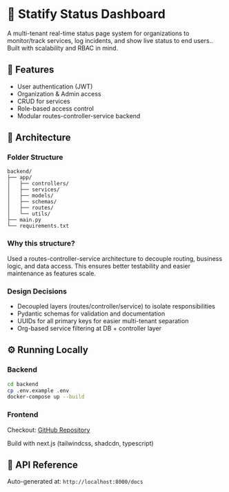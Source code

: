 # 🔧 Statify Status Dashboard

A multi-tenant real-time status page system for organizations to monitor/track services, log incidents, and show live status to end users.. Built with scalability and RBAC in mind.

## 🧩 Features

- User authentication (JWT)
- Organization & Admin access
- CRUD for services
- Role-based access control
- Modular routes-controller-service backend

## 🧠 Architecture

### Folder Structure

```shell
backend/
├── app/
│   ├── controllers/
│   ├── services/
│   ├── models/
│   ├── schemas/
│   ├── routes/
│   └── utils/
├── main.py
└── requirements.txt
```

### Why this structure?

Used a routes-controller-service architecture to decouple routing, business logic, and data access. This ensures better testability and easier maintenance as features scale.

### Design Decisions

- Decoupled layers (routes/controller/service) to isolate responsibilities
- Pydantic schemas for validation and documentation
- UUIDs for all primary keys for easier multi-tenant separation
- Org-based service filtering at DB + controller layer

## ⚙️ Running Locally

### Backend

```bash
cd backend
cp .env.example .env
docker-compose up --build
```

### Frontend

Checkout: [GitHub Repository](https://github.com/Priyans-hu/Statify_frontend)

Build with next.js (tailwindcss, shadcdn, typescript)

## 📜 API Reference

Auto-generated at: `http://localhost:8000/docs`
